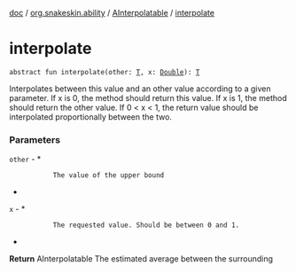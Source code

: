 [doc](../../index.md) / [org.snakeskin.ability](../index.md) / [AInterpolatable](index.md) / [interpolate](./interpolate.md)

# interpolate

`abstract fun interpolate(other: `[`T`](index.md#T)`, x: `[`Double`](https://kotlinlang.org/api/latest/jvm/stdlib/kotlin/-double/index.html)`): `[`T`](index.md#T)

Interpolates between this value and an other value according to a given
parameter. If x is 0, the method should return this value. If x is 1, the
method should return the other value. If 0 &lt; x &lt; 1, the return value
should be interpolated proportionally between the two.

### Parameters

`other` -
*

```
           The value of the upper bound
```

*

`x` -
*

```
           The requested value. Should be between 0 and 1.
```

*

**Return**
AInterpolatable The estimated average between the surrounding

